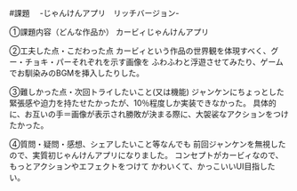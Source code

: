 #課題　 -じゃんけんアプリ　リッチバージョン-

①課題内容（どんな作品か）
カービィじゃんけんアプリ


②工夫した点・こだわった点
カービィという作品の世界観を体現すべく、グー・チョキ・パーそれぞれを示す画像を
ふわふわと浮遊させてみたり、ゲームでお馴染みのBGMを挿入したりした。


③難しかった点・次回トライしたいこと(又は機能)
ジャンケンにちょっとした緊張感や迫力を持たせたかったが、10％程度しか実装できなかった。
具体的に、お互いの手＝画像が表示され勝敗が決まる際に、大袈裟なアクションをつけたかった。


④質問・疑問・感想、シェアしたいこと等なんでも
前回ジャンケンを無視したので、実質初じゃんけんアプリになりました。
コンセプトがカービィなので、もっとアクションやエフェクトをつけて
かわいくて、かっこいいUI目指したい。
